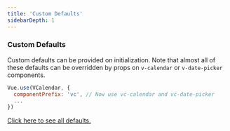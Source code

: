 ```yaml
---
title: 'Custom Defaults'
sidebarDepth: 1
---
```


### Custom Defaults

Custom defaults can be provided on initialization. Note that almost all of these defaults can be overridden by props on `v-calendar` or `v-date-picker` components.

```js
Vue.use(VCalendar, {
  componentPrefix: 'vc', // Now use vc-calendar and vc-date-picker
  ...
})
```

[Click here to see all defaults.](../api/v2.0/defaults.md)